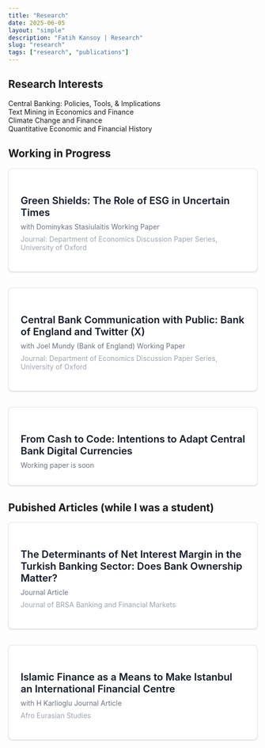 ```yaml
---
title: "Research"
date: 2025-06-05
layout: "simple"
description: "Fatih Kansoy | Research"
slug: "research"
tags: ["research", "publications"]
---
```


<!-- Font Awesome CDN -->
<link rel="stylesheet" href="https://cdnjs.cloudflare.com/ajax/libs/font-awesome/6.5.1/css/all.min.css">

<!-- Tailwind CSS CDN -->
<script src="https://cdn.tailwindcss.com"></script>

<!-- Hidden Settings -->
<script>
    const ALWAYS_OPEN_DEFAULT = true; // false = buttons hidden until card clicked, true = all buttons visible by default
    const BLACK_WHITE_BUTTONS = false; // false = colored buttons, true = black and white style buttons
</script>

<style>
/* Clean, simple styling for standard page layout */
.paper-section {
    margin-bottom: 2rem;
    background-color: #ffffff;
    padding: 1.5rem;
    border-radius: 0.5rem;
    border: 1px solid #e5e7eb;
    cursor: pointer;
    transition: box-shadow 0.2s;
    box-shadow: 0 1px 3px 0 rgba(0, 0, 0, 0.1), 0 1px 2px 0 rgba(0, 0, 0, 0.06);
}

.paper-section:hover {
    box-shadow: 0 4px 6px -1px rgba(0, 0, 0, 0.1), 0 2px 4px -1px rgba(0, 0, 0, 0.06);
}

.paper-header {
    cursor: pointer;
}

.paper-title {
    font-size: 1.25rem;
    font-weight: 600;
    color: #111827;
    margin-bottom: 0.5rem;
}

.paper-meta {
    font-size: 0.875rem;
    color: #6b7280;
    margin-bottom: 0.5rem;
}

.paper-journal {
    font-size: 0.875rem;
    color: #9ca3af;
    margin-bottom: 1rem;
}

.button-group {
    display: none;
    flex-wrap: wrap;
    gap: 0.75rem;
    margin-bottom: 1rem;
    margin-top: 1rem;
}

.button-group.show {
    display: flex;
}

/* Hide abstract and bibtex by default */
.abstract-section, .bibtex-section {
    display: none;
}

.abstract-section {
    background-color: #ffffff;
    padding: 1.5rem;
    border-radius: 0.5rem;
    margin: 1rem 0;
    border: 1px solid #e5e7eb;
}

.bibtex-section {
    background-color: #111827;
    color: #f3f4f6;
    padding: 1.5rem;
    border-radius: 0.5rem;
    margin: 1rem 0;
    font-family: monospace;
    font-size: 0.75rem;
}

/* Show when toggled */
.abstract-section.show, .bibtex-section.show {
    display: block;
}

.section-divider {
    margin: 3rem 0;
    border-color: #e5e7eb;
}

/* Black and white button style */
.black-white-style .button-group a,
.black-white-style .button-group button {
    background-color: #f3f4f6 !important;
    color: #374151 !important;
    border: 1px solid #d1d5db !important;
}

.black-white-style .button-group a:hover,
.black-white-style .button-group button:hover {
    background-color: #e5e7eb !important;
    color: #111827 !important;
}

/* Mobile-friendly responsive design */
@media (max-width: 768px) {
    .paper-section {
        padding: 1rem;
        margin-left: -0.5rem;
        margin-right: -0.5rem;
    }
    
    .button-group {
        gap: 0.5rem;
    }
    
    .button-group a,
    .button-group button {
        font-size: 0.75rem;
        padding: 0.375rem 0.75rem;
    }
}

/* Copy button styling */
.copy-button {
    background-color: #4b5563;
    color: #d1d5db;
    padding: 0.25rem 0.5rem;
    border-radius: 0.25rem;
    font-size: 0.75rem;
    border: none;
    cursor: pointer;
    transition: background-color 0.2s;
}

.copy-button:hover {
    background-color: #6b7280;
}

.copy-button.copied {
    background-color: #059669;
}

/* Expand indicator */
.expand-indicator {
    float: right;
    color: #9ca3af;
    transition: transform 0.2s;
}

.expand-indicator.expanded {
    transform: rotate(180deg);
}
</style>

## Research Interests

<div class="bg-white rounded-lg shadow-sm p-6 mb-8 border border-gray-200">
    <div class="grid grid-cols-1 md:grid-cols-2 gap-4">
        <div class="flex items-start gap-3">
            <i class="fas fa-chart-line text-blue-600 mt-1"></i>
            <span>Central Banking: Policies, Tools, & Implications</span>
        </div>
        <div class="flex items-start gap-3">
            <i class="fas fa-robot text-blue-600 mt-1"></i>
            <span>Text Mining in Economics and Finance</span>
        </div>
        <div class="flex items-start gap-3">
            <i class="fas fa-leaf text-green-600 mt-1"></i>
            <span>Climate Change and Finance</span>
        </div>
        <div class="flex items-start gap-3">
            <i class="fas fa-history text-purple-600 mt-1"></i>
            <span>Quantitative Economic and Financial History</span>
        </div>
    </div>
</div>

## Working in Progress



<!-- Paper 1: Green Shields -->

<!-- Paper 1: Green Shields -->
<div class="paper-section" onclick="toggleCard('paper1')">
    <div class="paper-header">
        <i class="fas fa-chevron-down expand-indicator" id="paper1-indicator"></i>
        <h3 class="paper-title">Green Shields: The Role of ESG in Uncertain Times</h3>
        <div class="paper-meta">
            with Dominykas Stasiulaitis 
            <span class="inline-block bg-orange-100 text-orange-800 text-xs px-2 py-1 rounded ml-2">Working Paper</span>
        </div>
        <div class="paper-journal">
            Journal: Department of Economics Discussion Paper Series, University of Oxford
        </div>
    </div>
    
  <div class="button-group" id="paper1-buttons">
        <a href="http://fatih.ai/esg.pdf" class="inline-flex items-center gap-2 text-blue-600 hover:text-blue-800 text-sm bg-blue-50 px-3 py-1.5 rounded-md transition-colors">
            <i class="fas fa-file-pdf"></i> View PDF
        </a>
        <a href="https://papers.ssrn.com/sol3/papers.cfm?abstract_id=5278853" target="_blank" class="inline-flex items-center gap-2 text-blue-700 hover:text-blue-900 text-sm bg-blue-100 px-3 py-1.5 rounded-md transition-colors">
            <i class="fas fa-file-alt"></i> SSRN
        </a>
        <a href="https://arxiv.org/abs/2506.02143" target="_blank" class="inline-flex items-center gap-2 text-red-700 hover:text-red-900 text-sm bg-red-100 px-3 py-1.5 rounded-md transition-colors">
            <i class="fas fa-archive"></i> arXiv
        </a>
        <!-- <a href="http://fatih.ai/esg.pdf" download class="inline-flex items-center gap-2 text-green-600 hover:text-green-800 text-sm bg-green-50 px-3 py-1.5 rounded-md transition-colors">
            <i class="fas fa-download"></i> Download
        </a> -->
        <button onclick="toggleAbstract(event, 'paper1')" class="inline-flex items-center gap-2 text-gray-600 hover:text-gray-800 text-sm bg-gray-50 px-3 py-1.5 rounded-md transition-colors">
            <i class="fas fa-file-alt"></i> Abstract
        </button>
        <button onclick="toggleBibtex(event, 'paper1')" class="inline-flex items-center gap-2 text-purple-600 hover:text-purple-800 text-sm bg-purple-50 px-3 py-1.5 rounded-md transition-colors">
            <i class="fas fa-quote-left"></i> BibTeX
        </button>
        <a href="https://x.com/kansoy/status/1929638410358346063" target="_blank" class="inline-flex items-center gap-2 text-gray-800 hover:text-gray-900 text-sm bg-gray-100 px-3 py-1.5 rounded-md transition-colors">
            <i class="fab fa-x-twitter"></i> Thread
        </a>
        <a href="https://bsky.app/profile/fatih.ai/post/3lqno6dfwok24" target="_blank" class="inline-flex items-center gap-2 text-sky-600 hover:text-sky-800 text-sm bg-sky-50 px-3 py-1.5 rounded-md transition-colors">
            <i class="fas fa-cloud"></i> Bluesky
        </a>
    </div>
    
  <div class="abstract-section" id="paper1-abstract">
        <h4 class="font-semibold mb-2 text-gray-700">Abstract</h4>
        <p class="text-sm text-gray-600 leading-relaxed">
            The rapid growth of sustainable investing, now exceeding 35 trillion USD globally, has transformed financial markets, yet the implications for monetary policy transmission remain underexplored. While existing literature documents heterogeneous firm responses to monetary policy through traditional channels such as size and leverage, it remains unknown whether environmental, social, and governance (ESG) characteristics create distinct transmission mechanisms. Using high-frequency identification around 160 Federal Reserve announcements from 2005 to 2025, we uncover an asymmetric pattern: high-ESG firms gain 1.6 basis points of protection from contractionary target surprises, yet suffer 2.6 basis points greater sensitivity to forward guidance shocks. This asymmetry persists within industries and intensifies with investor climate awareness. Remarkably, the Paris Agreement inverted these relationships: before December 2015, high-ESG firms were more vulnerable to contractionary policy within industries; afterward, they gained protection, representing a 186 basis point reversal. We develop a two-period model featuring heterogeneous investors with sustainability preferences that quantitatively matches these patterns. The model reveals how ESG investors' non-pecuniary utility creates differential demand elasticities, simultaneously protecting green firms from immediate rate changes while amplifying forward guidance vulnerability through their longer investment horizons. These findings establish environmental characteristics as a new dimension of monetary policy non-neutrality, with important implications as sustainable finance continues expanding.
        </p>
    </div>
    
  <div class="bibtex-section" id="paper1-bibtex">
        <div class="flex justify-between items-start mb-2">
            <h4 class="font-sans font-semibold text-gray-300">BibTeX</h4>
            <button onclick="copyBibtex('paper1')" class="copy-button">
                <i class="fas fa-copy mr-1"></i> Copy
            </button>
        </div>
    <pre class="whitespace-pre-wrap" id="paper1-bibtex-content">
     @article{kansoy2025green,
     title={Green Shields: The Role of ESG in Uncertain Times},
     author={Kansoy, Fatih and Stasiulaitis, Dominykas},
     journal={Department of Economics Discussion Paper Series, University of Oxford},
     volume={June 2025},
     year={2025},
    institution={University of Oxford}
       }
       </pre>
    </div>
</div>



<!-- Paper 2: Central Bank Communication -->
<div class="paper-section" onclick="toggleCard('paper2')">
    <div class="paper-header">
        <i class="fas fa-chevron-down expand-indicator" id="paper2-indicator"></i>
        <h3 class="paper-title">Central Bank Communication with Public: Bank of England and Twitter (X)</h3>
        <div class="paper-meta">
            with Joel Mundy (Bank of England) 
            <span class="inline-block bg-orange-100 text-orange-800 text-xs px-2 py-1 rounded ml-2">Working Paper</span>
        </div>
        <div class="paper-journal">
            Journal: Department of Economics Discussion Paper Series, University of Oxford
        </div>
    </div>
    
<div class="button-group" id="paper2-buttons">
        <a href="http://fatih.ai/boe.pdf" class="inline-flex items-center gap-2 text-blue-600 hover:text-blue-800 text-sm bg-blue-50 px-3 py-1.5 rounded-md transition-colors">
            <i class="fas fa-file-pdf"></i> View PDF
        </a>
        <a href="https://papers.ssrn.com/sol3/papers.cfm?abstract_id=5279225" target="_blank" class="inline-flex items-center gap-2 text-blue-700 hover:text-blue-900 text-sm bg-blue-100 px-3 py-1.5 rounded-md transition-colors">
            <i class="fas fa-file-alt"></i> SSRN
        </a>
        <a href="https://arxiv.org/abs/2506.02559" target="_blank" class="inline-flex items-center gap-2 text-red-700 hover:text-red-900 text-sm bg-red-100 px-3 py-1.5 rounded-md transition-colors">
            <i class="fas fa-archive"></i> arXiv
        </a>
        <button onclick="toggleAbstract(event, 'paper2')" class="inline-flex items-center gap-2 text-gray-600 hover:text-gray-800 text-sm bg-gray-50 px-3 py-1.5 rounded-md transition-colors">
            <i class="fas fa-file-alt"></i> Abstract
        </button>
        <button onclick="toggleBibtex(event, 'paper2')" class="inline-flex items-center gap-2 text-purple-600 hover:text-purple-800 text-sm bg-purple-50 px-3 py-1.5 rounded-md transition-colors">
            <i class="fas fa-quote-left"></i> BibTeX
        </button>
    </div>
    
<div class="abstract-section" id="paper2-abstract">
        <h4 class="font-semibold mb-2 text-gray-700">Abstract</h4>
        <p class="text-sm text-gray-600 leading-relaxed">
            Central banks increasingly use social media to communicate beyond financial markets, yet evidence on public engagement effectiveness remains limited. Despite 113 central banks joining Twitter between 2008 and 2018, we lack understanding of what drives audience interaction with their content. To examine engagement determinants, we analyzed 3.13 million tweets mentioning the Bank of England from 2007 to 2022, including 9,810 official posts. We investigate posting patterns, measure engagement elasticity, and identify content characteristics predicting higher interaction. The Bank's posting schedule misaligns with peak audience engagement times, with evening hours generating the highest interaction despite minimal posting. Cultural content, such as the Alan Turing 50 pound note, achieved 1,300 times higher engagement than routine policy communications. Engagement elasticity averaged 1.095 with substantial volatility during events like Brexit, contrasting with the Federal Reserve's stability. Media content dramatically increased engagement: videos by 1,700 percent, photos by 126 percent, while monetary policy announcements and readability significantly enhanced all metrics. Content quality and timing matter more than posting frequency for effective central bank communication. These findings suggest central banks should prioritize accessible, media-rich content during high-attention periods rather than increasing volume, with implications for digital communication strategies in fulfilling public transparency mandates.
        </p>
    </div>
    
<div class="bibtex-section" id="paper2-bibtex">
        <div class="flex justify-between items-start mb-2">
            <h4 class="font-sans font-semibold text-gray-300">BibTeX</h4>
            <button onclick="copyBibtex('paper2')" class="copy-button">
                <i class="fas fa-copy mr-1"></i> Copy
            </button>
        </div>
        <pre class="whitespace-pre-wrap" id="paper2-bibtex-content">
    @article{kansoy2025central,
    title={Central Bank Communication with Public: Bank of England and Twitter (X)},
    author={Kansoy, Fatih and Mundy, Joel},
    journal={Department of Economics Discussion Paper Series, University of Oxford},
    volume={July 2025},
    year={2025},
    institution={University of Oxford and Bank of England}
    }</pre>
    </div>
</div>



<!-- Paper 1: Green Shields -->
<div class="paper-section" onclick="toggleCard('paper5')">
    <div class="paper-header">
        <i class="fas fa-chevron-down expand-indicator" id="paper1-indicator"></i>
        <h3 class="paper-title">From Cash to Code: Intentions to Adapt  Central Bank Digital Currencies</h3>
        <div class="paper-meta">
       <span class="inline-block bg-pink-100 text-pink-800 text-xs px-2 py-1 rounded">Working paper is soon </span>
        </div>
        <!-- <div class="paper-journal">
            Journal: Department of Economics Discussion Paper Series, University of Oxford
        </div> -->
    </div>
    <!--   
  <div class="button-group" id="paper1-buttons">
        <a href="http://fatih.ai/esg.pdf" class="inline-flex items-center gap-2 text-blue-600 hover:text-blue-800 text-sm bg-blue-50 px-3 py-1.5 rounded-md transition-colors">
            <i class="fas fa-file-pdf"></i> View PDF
        </a>
        <a href="https://papers.ssrn.com/sol3/papers.cfm?abstract_id=5278853" target="_blank" class="inline-flex items-center gap-2 text-blue-700 hover:text-blue-900 text-sm bg-blue-100 px-3 py-1.5 rounded-md transition-colors">
            <i class="fas fa-file-alt"></i> SSRN
        </a>
        <a href="https://arxiv.org/abs/2506.02143" target="_blank" class="inline-flex items-center gap-2 text-red-700 hover:text-red-900 text-sm bg-red-100 px-3 py-1.5 rounded-md transition-colors">
            <i class="fas fa-archive"></i> arXiv
        </a>
        <a href="http://fatih.ai/esg.pdf" download class="inline-flex items-center gap-2 text-green-600 hover:text-green-800 text-sm bg-green-50 px-3 py-1.5 rounded-md transition-colors">
            <i class="fas fa-download"></i> Download
        </a> 
        <button onclick="toggleAbstract(event, 'paper1')" class="inline-flex items-center gap-2 text-gray-600 hover:text-gray-800 text-sm bg-gray-50 px-3 py-1.5 rounded-md transition-colors">
            <i class="fas fa-file-alt"></i> Abstract
        </button>
        <button onclick="toggleBibtex(event, 'paper1')" class="inline-flex items-center gap-2 text-purple-600 hover:text-purple-800 text-sm bg-purple-50 px-3 py-1.5 rounded-md transition-colors">
            <i class="fas fa-quote-left"></i> BibTeX
        </button>
        <a href="https://x.com/kansoy/status/1929638410358346063" target="_blank" class="inline-flex items-center gap-2 text-gray-800 hover:text-gray-900 text-sm bg-gray-100 px-3 py-1.5 rounded-md transition-colors">
            <i class="fab fa-x-twitter"></i> Thread
        </a>
        <a href="https://bsky.app/profile/fatih.ai/post/3lqno6dfwok24" target="_blank" class="inline-flex items-center gap-2 text-sky-600 hover:text-sky-800 text-sm bg-sky-50 px-3 py-1.5 rounded-md transition-colors">
            <i class="fas fa-cloud"></i> Bluesky
        </a>
    </div> -->
        <!--
  <div class="abstract-section" id="paper1-abstract">
        <h4 class="font-semibold mb-2 text-gray-700">Abstract</h4>
        <p class="text-sm text-gray-600 leading-relaxed">
            The rapid growth of sustainable investing, now exceeding 35 trillion USD globally, has transformed financial markets, yet the implications for monetary policy transmission remain underexplored. While existing literature documents heterogeneous firm responses to monetary policy through traditional channels such as size and leverage, it remains unknown whether environmental, social, and governance (ESG) characteristics create distinct transmission mechanisms. Using high-frequency identification around 160 Federal Reserve announcements from 2005 to 2025, we uncover an asymmetric pattern: high-ESG firms gain 1.6 basis points of protection from contractionary target surprises, yet suffer 2.6 basis points greater sensitivity to forward guidance shocks. This asymmetry persists within industries and intensifies with investor climate awareness. Remarkably, the Paris Agreement inverted these relationships: before December 2015, high-ESG firms were more vulnerable to contractionary policy within industries; afterward, they gained protection, representing a 186 basis point reversal. We develop a two-period model featuring heterogeneous investors with sustainability preferences that quantitatively matches these patterns. The model reveals how ESG investors' non-pecuniary utility creates differential demand elasticities, simultaneously protecting green firms from immediate rate changes while amplifying forward guidance vulnerability through their longer investment horizons. These findings establish environmental characteristics as a new dimension of monetary policy non-neutrality, with important implications as sustainable finance continues expanding.
        </p>
    </div>-->
 <!--
<div class="bibtex-section" id="paper1-bibtex">
        <div class="flex justify-between items-start mb-2">
            <h4 class="font-sans font-semibold text-gray-300">BibTeX</h4>
            <button onclick="copyBibtex('paper1')" class="copy-button">
                <i class="fas fa-copy mr-1"></i> Copy
            </button>
        </div>
    <pre class="whitespace-pre-wrap" id="paper1-bibtex-content">
     @article{kansoy2025green,
     title={Green Shields: The Role of ESG in Uncertain Times},
     author={Kansoy, Fatih and Stasiulaitis, Dominykas},
     journal={Department of Economics Discussion Paper Series, University of Oxford},
     volume={June 2025},
     year={2025},
    institution={University of Oxford}
       }
       </pre>
    </div>  -->
</div>


## Pubished Articles (while I was a student)

<!-- Paper 3: Net Interest Margin -->
<div class="paper-section" onclick="toggleCard('paper3')">
    <div class="paper-header">
        <i class="fas fa-chevron-down expand-indicator" id="paper3-indicator"></i>
        <h3 class="paper-title">The Determinants of Net Interest Margin in the Turkish Banking Sector: Does Bank Ownership Matter?</h3>
        <div class="paper-meta">
            <span class="inline-block bg-indigo-100 text-indigo-800 text-xs px-2 py-1 rounded">Journal Article</span>
        </div>
        <div class="paper-journal">
            Journal of BRSA Banking and Financial Markets
        </div>
    </div>
    
<div class="button-group" id="paper3-buttons">
        <a href="http://fatih.ai/nim.pdf" class="inline-flex items-center gap-2 text-blue-600 hover:text-blue-800 text-sm bg-blue-50 px-3 py-1.5 rounded-md transition-colors">
            <i class="fas fa-file-pdf"></i> View PDF
        </a>
        <a href="https://dergipark.org.tr/tr/pub/bddkdergisi/issue/57356/874957" target="_blank" class="inline-flex items-center gap-2 text-violet-600 hover:text-violet-800 text-sm bg-violet-50 px-3 py-1.5 rounded-md transition-colors">
            <i class="fas fa-journal-whills"></i> Journal
        </a>
        <button onclick="toggleAbstract(event, 'paper3')" class="inline-flex items-center gap-2 text-gray-600 hover:text-gray-800 text-sm bg-gray-50 px-3 py-1.5 rounded-md transition-colors">
            <i class="fas fa-file-alt"></i> Abstract
        </button>
    <a href="https://arxiv.org/abs/2506.02559" target="_blank" class="inline-flex items-center gap-2 text-red-700 hover:text-red-900 text-sm bg-red-100 px-3 py-1.5 rounded-md transition-colors">
            <i class="fas fa-archive"></i> arXiv
        </a>
        <button onclick="toggleBibtex(event, 'paper3')" class="inline-flex items-center gap-2 text-purple-600 hover:text-purple-800 text-sm bg-purple-50 px-3 py-1.5 rounded-md transition-colors">
            <i class="fas fa-quote-left"></i> BibTeX
        </button>
    </div>
    
<div class="abstract-section" id="paper3-abstract">
        <h4 class="font-semibold mb-2 text-gray-700">Abstract</h4>
        <p class="text-sm text-gray-600 leading-relaxed">
            This research presented an empirical investigation of the determinants of the net interest margin in Turkish Banking sector with a particular emphasis on the bank ownership structure. This study employed a unique bank-level dataset covering Turkey's commercial banking sector for the 2001-2012. Our main results are as follows. Operation diversity, credit risk and operating costs are important determinants of margin in Turkey. More efficient banks exhibit lower margin and also price stability contributes to lower margin. The effect of principal determinants such as credit risk, bank size, market concentration and inflation vary across foreign-owned, state-controlled and private banks. At the same time, the impacts of implicit interest payment, operation diversity and operating cost are homogeneous across all banks.
        </p>
    </div>
    
<div class="bibtex-section" id="paper3-bibtex">
        <div class="flex justify-between items-start mb-2">
            <h4 class="font-sans font-semibold text-gray-300">BibTeX</h4>
            <button onclick="copyBibtex('paper3')" class="copy-button">
                <i class="fas fa-copy mr-1"></i> Copy
            </button>
        </div>
        <pre class="whitespace-pre-wrap" id="paper3-bibtex-content">
    @article{kansoy2012determinants,
    title={The determinants of net interest margin in the Turkish banking sector: does bank ownership matter},
    author={Kansoy, Fatih},
    journal={Journal of BRSA Banking and Financial Markets},
    volume={6},
    number={2},
    pages={13--49},
    year={2012},
    publisher={Banking Regulation and Supervision Agency}
    }</pre>
    </div>
</div>

<!-- Paper 4: Islamic Finance -->
<div class="paper-section" onclick="toggleCard('paper4')">
    <div class="paper-header">
        <i class="fas fa-chevron-down expand-indicator" id="paper4-indicator"></i>
        <h3 class="paper-title">Islamic Finance as a Means to Make Istanbul an International Financial Centre</h3>
        <div class="paper-meta">
            with H Karlioglu 
            <span class="inline-block bg-indigo-100 text-indigo-800 text-xs px-2 py-1 rounded ml-2">Journal Article</span>
        </div>
        <div class="paper-journal">
            Afro Eurasian Studies
        </div>
    </div>
    
<div class="button-group" id="paper4-buttons">
        <a href="http://fatih.ai/istanbul.pdf" class="inline-flex items-center gap-2 text-blue-600 hover:text-blue-800 text-sm bg-blue-50 px-3 py-1.5 rounded-md transition-colors">
            <i class="fas fa-file-pdf"></i> View PDF
        </a>
        <a href="https://dergipark.org.tr/en/pub/afes/issue/44783/557024" target="_blank" class="inline-flex items-center gap-2 text-violet-600 hover:text-violet-800 text-sm bg-violet-50 px-3 py-1.5 rounded-md transition-colors">
            <i class="fas fa-journal-whills"></i> Journal
        </a>
        <button onclick="toggleAbstract(event, 'paper4')" class="inline-flex items-center gap-2 text-gray-600 hover:text-gray-800 text-sm bg-gray-50 px-3 py-1.5 rounded-md transition-colors">
            <i class="fas fa-file-alt"></i> Abstract
        </button>
        <button onclick="toggleBibtex(event, 'paper4')" class="inline-flex items-center gap-2 text-purple-600 hover:text-purple-800 text-sm bg-purple-50 px-3 py-1.5 rounded-md transition-colors">
            <i class="fas fa-quote-left"></i> BibTeX
        </button>
    </div>
    
<div class="abstract-section" id="paper4-abstract">
        <h4 class="font-semibold mb-2 text-gray-700">Abstract</h4>
        <p class="text-sm text-gray-600 leading-relaxed">
            This paper discusses and assesses Istanbul as an international finance centre within the context of its position in the sector of of Islamic finance. No doubt, Istanbul is a centre of business and culture of Turkey and the Turkish government is at present endeavouring to turn Istanbul into a regional finance centre in ten years and ,furthermore, into one of the top international financial centre in thirty years. In this context we evaluate Istanbul's potential and position to assume the role of a hub for Islamic finance. Our main conclusions are as follows; the current image, legal and regulatory infrastructure and human capacity of Istanbul do not presently allow it to become an international finance centre. In contrast, if we consider its strategic location standing between the Middle East, Eurasia and Africa as well as its strong relations with Muslim countries, and ,last but not least, its strong banking system, Istanbul has the potential to serve as a centre for Islamic finance provided that the government's ambitions remain focused in this direction.
        </p>
    </div>
    
<div class="bibtex-section" id="paper4-bibtex">
        <div class="flex justify-between items-start mb-2">
            <h4 class="font-sans font-semibold text-gray-300">BibTeX</h4>
            <button onclick="copyBibtex('paper4')" class="copy-button">
                <i class="fas fa-copy mr-1"></i> Copy
            </button>
        </div>
        <pre class="whitespace-pre-wrap" id="paper4-bibtex-content">
    @article{kansoy2013islamic,
    title={Islamic Finance as a Means to Make Istanbul an International Financial Centre},
    author={Kansoy, Fatih and Karlioglu, Hasan Huseyin},
    journal={Afro Eurasian Studies},
    volume={2},
    number={1-2},
    pages={126--143},
    year={2013},
    publisher={Musiad (Independent Industrialists and Businessmen's Association)}
    }</pre>
    </div>
</div>




<script>
// Toggle card buttons visibility
function toggleCard(paperId) {
    const buttons = document.getElementById(paperId + '-buttons');
    const indicator = document.getElementById(paperId + '-indicator');
    
    buttons.classList.toggle('show');
    indicator.classList.toggle('expanded');
}

// Toggle abstract visibility
function toggleAbstract(event, paperId) {
    event.stopPropagation();
    const abstractBox = document.getElementById(paperId + '-abstract');
    const bibtexBox = document.getElementById(paperId + '-bibtex');
    
    // Hide bibtex if shown
    if (bibtexBox && bibtexBox.classList.contains('show')) {
        bibtexBox.classList.remove('show');
    }
    
    abstractBox.classList.toggle('show');
}

// Toggle bibtex visibility
function toggleBibtex(event, paperId) {
    event.stopPropagation();
    const bibtexBox = document.getElementById(paperId + '-bibtex');
    const abstractBox = document.getElementById(paperId + '-abstract');
    
    // Hide abstract if shown
    if (abstractBox && abstractBox.classList.contains('show')) {
        abstractBox.classList.remove('show');
    }
    
    bibtexBox.classList.toggle('show');
}

// Copy BibTeX to clipboard
function copyBibtex(paperId) {
    const bibtexContent = document.getElementById(paperId + '-bibtex-content').textContent;
    navigator.clipboard.writeText(bibtexContent).then(function() {
        // Change button text temporarily
        const button = event.target.closest('button');
        const originalHTML = button.innerHTML;
        button.innerHTML = '<i class="fas fa-check mr-1"></i> Copied!';
        button.classList.add('copied');
        
        setTimeout(() => {
            button.innerHTML = originalHTML;
            button.classList.remove('copied');
        }, 2000);
    }).catch(function(err) {
        console.error('Could not copy text: ', err);
    });
}

// Apply settings on load
window.onload = function() {
    // Apply button style
    if (BLACK_WHITE_BUTTONS) {
        document.body.classList.add('black-white-style');
    }
    
    // Apply default expansion setting
    if (ALWAYS_OPEN_DEFAULT) {
        // Show all button groups and rotate indicators
        const allButtons = document.querySelectorAll('.button-group');
        const allIndicators = document.querySelectorAll('.expand-indicator');
        
        allButtons.forEach(buttonGroup => {
            buttonGroup.classList.add('show');
        });
        allIndicators.forEach(indicator => {
            indicator.classList.add('expanded');
        });
    }
}

// Prevent card toggle when clicking on links/buttons inside
document.querySelectorAll('.button-group a, .button-group button, .abstract-section, .bibtex-section').forEach(element => {
    element.addEventListener('click', function(e) {
        e.stopPropagation();
    });
});
</script>
<!-- 
==========================
BUTTON LIBRARY - Copy and paste these buttons as needed
==========================

PDF Button:
<a href="#" class="inline-flex items-center gap-2 text-blue-600 hover:text-blue-800 text-sm bg-blue-50 px-3 py-1.5 rounded-md transition-colors">
    <i class="fas fa-file-pdf"></i> View PDF
</a>

Download Button:
<a href="#" download class="inline-flex items-center gap-2 text-green-600 hover:text-green-800 text-sm bg-green-50 px-3 py-1.5 rounded-md transition-colors">
    <i class="fas fa-download"></i> Download
</a>

Abstract Button:
<button onclick="toggleAbstract(event, 'PAPER_ID')" class="inline-flex items-center gap-2 text-gray-600 hover:text-gray-800 text-sm bg-gray-50 px-3 py-1.5 rounded-md transition-colors">
    <i class="fas fa-file-alt"></i> Abstract
</button>

BibTeX Button:
<button onclick="toggleBibtex(event, 'PAPER_ID')" class="inline-flex items-center gap-2 text-purple-600 hover:text-purple-800 text-sm bg-purple-50 px-3 py-1.5 rounded-md transition-colors">
    <i class="fas fa-quote-left"></i> BibTeX
</button>

External Link Button:
<a href="https://example.com" target="_blank" class="inline-flex items-center gap-2 text-indigo-600 hover:text-indigo-800 text-sm bg-indigo-50 px-3 py-1.5 rounded-md transition-colors">
    <i class="fas fa-external-link-alt"></i> External Link
</a>

Code Button:
<a href="#" target="_blank" class="inline-flex items-center gap-2 text-orange-600 hover:text-orange-800 text-sm bg-orange-50 px-3 py-1.5 rounded-md transition-colors">
    <i class="fas fa-code"></i> Code
</a>

Dataset Button:
<a href="#" target="_blank" class="inline-flex items-center gap-2 text-pink-600 hover:text-pink-800 text-sm bg-pink-50 px-3 py-1.5 rounded-md transition-colors">
    <i class="fas fa-database"></i> Dataset
</a>

Slides Button:
<a href="#" class="inline-flex items-center gap-2 text-teal-600 hover:text-teal-800 text-sm bg-teal-50 px-3 py-1.5 rounded-md transition-colors">
    <i class="fas fa-presentation-screen"></i> Slides
</a>

Video Button:
<a href="#" target="_blank" class="inline-flex items-center gap-2 text-red-600 hover:text-red-800 text-sm bg-red-50 px-3 py-1.5 rounded-md transition-colors">
    <i class="fas fa-video"></i> Video
</a>

Poster Button:
<a href="#" class="inline-flex items-center gap-2 text-yellow-600 hover:text-yellow-800 text-sm bg-yellow-50 px-3 py-1.5 rounded-md transition-colors">
    <i class="fas fa-image"></i> Poster
</a>

X (Twitter) Thread Button:
<a href="https://twitter.com/intent/tweet?text=YOUR_TEXT_HERE&url=YOUR_URL_HERE" target="_blank" class="inline-flex items-center gap-2 text-gray-800 hover:text-gray-900 text-sm bg-gray-100 px-3 py-1.5 rounded-md transition-colors">
    <i class="fab fa-x-twitter"></i> X Thread
</a>

Bluesky Button:
<a href="https://bsky.app/intent/compose?text=YOUR_TEXT_HERE" target="_blank" class="inline-flex items-center gap-2 text-sky-600 hover:text-sky-800 text-sm bg-sky-50 px-3 py-1.5 rounded-md transition-colors">
    <i class="fas fa-cloud"></i> Bluesky
</a>

LinkedIn Button:
<a href="https://www.linkedin.com/sharing/share-offsite/?url=YOUR_URL_HERE" target="_blank" class="inline-flex items-center gap-2 text-blue-700 hover:text-blue-900 text-sm bg-blue-100 px-3 py-1.5 rounded-md transition-colors">
    <i class="fab fa-linkedin"></i> LinkedIn
</a>

GitHub Button:
<a href="#" target="_blank" class="inline-flex items-center gap-2 text-gray-900 hover:text-black text-sm bg-gray-200 px-3 py-1.5 rounded-md transition-colors">
    <i class="fab fa-github"></i> GitHub
</a>

Preprint Button:
<a href="#" class="inline-flex items-center gap-2 text-emerald-600 hover:text-emerald-800 text-sm bg-emerald-50 px-3 py-1.5 rounded-md transition-colors">
    <i class="fas fa-file-lines"></i> Preprint
</a>

Journal Link Button:
<a href="#" target="_blank" class="inline-flex items-center gap-2 text-violet-600 hover:text-violet-800 text-sm bg-violet-50 px-3 py-1.5 rounded-md transition-colors">
    <i class="fas fa-journal-whills"></i> Journal
</a>

DOI Button:
<a href="https://doi.org/YOUR_DOI_HERE" target="_blank" class="inline-flex items-center gap-2 text-cyan-600 hover:text-cyan-800 text-sm bg-cyan-50 px-3 py-1.5 rounded-md transition-colors">
    <i class="fas fa-fingerprint"></i> DOI
</a>

Cite Button:
<button onclick="toggleCitation(event, 'PAPER_ID')" class="inline-flex items-center gap-2 text-rose-600 hover:text-rose-800 text-sm bg-rose-50 px-3 py-1.5 rounded-md transition-colors">
    <i class="fas fa-quote-right"></i> Cite
</button>

Blog Button:
<a href="#" target="_blank" class="inline-flex items-center gap-2 text-orange-600 hover:text-orange-800 text-sm bg-orange-50 px-3 py-1.5 rounded-md transition-colors">
    <i class="fas fa-blog"></i> Blog
</a>

YouTube Button:
<a href="https://youtube.com/watch?v=YOUR_VIDEO_ID" target="_blank" class="inline-flex items-center gap-2 text-red-600 hover:text-red-800 text-sm bg-red-50 px-3 py-1.5 rounded-md transition-colors">
    <i class="fab fa-youtube"></i> YouTube
</a>

Media Button:
<a href="#" target="_blank" class="inline-flex items-center gap-2 text-purple-600 hover:text-purple-800 text-sm bg-purple-50 px-3 py-1.5 rounded-md transition-colors">
    <i class="fas fa-newspaper"></i> Media
</a>


SSRN Button:
<a href="https://papers.ssrn.com/sol3/papers.cfm?abstract_id=YOUR_SSRN_ID" target="_blank" class="inline-flex items-center gap-2 text-blue-700 hover:text-blue-900 text-sm bg-blue-100 px-3 py-1.5 rounded-md transition-colors">
    <i class="fas fa-file-alt"></i> SSRN
</a>

ArXiv Button:
<a href="https://arxiv.org/abs/YOUR_ARXIV_ID" target="_blank" class="inline-flex items-center gap-2 text-red-700 hover:text-red-900 text-sm bg-red-100 px-3 py-1.5 rounded-md transition-colors">
    <i class="fas fa-archive"></i> arXiv
</a>
==========================
STATUS BADGES
==========================

Draft Ready Badge (Subtle Style):
<a href="YOUR_LINK" target="_blank" class="draft-badge inline-flex items-center gap-1 text-gray-600 hover:text-gray-800 text-xs bg-gray-50 px-2 py-1 rounded-md transition-colors">Draft Ready →</a>

Published Badge:
<span class="inline-block bg-green-100 text-green-800 text-xs px-2 py-1 rounded">Published</span>

Under Review Badge:
<span class="inline-block bg-blue-100 text-blue-800 text-xs px-2 py-1 rounded">Under Review</span>

Working Paper Badge:
<span class="inline-block bg-orange-100 text-orange-800 text-xs px-2 py-1 rounded">Working Paper</span>

Book Badge:
<span class="inline-block bg-purple-100 text-purple-800 text-xs px-2 py-1 rounded">Book</span>

Journal Article Badge:
<span class="inline-block bg-indigo-100 text-indigo-800 text-xs px-2 py-1 rounded">Journal Article</span>

Conference Paper Badge:
<span class="inline-block bg-teal-100 text-teal-800 text-xs px-2 py-1 rounded">Conference Paper</span>

Forthcoming Badge:
<span class="inline-block bg-pink-100 text-pink-800 text-xs px-2 py-1 rounded">Forthcoming</span>

-->